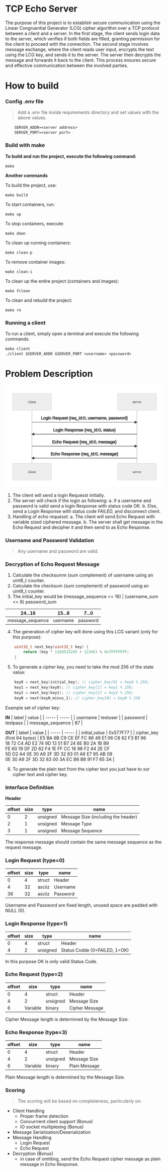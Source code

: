 # TCP Echo Server
The purpose of this project is to establish secure communication using the Linear Congruential Generator (LCG) cipher algorithm over a TCP protocol between a client and a server. In the first stage, the client sends login data to the server, which verifies if both fields are filled, granting permission for the client to proceed with the connection. The second stage involves message exchange, where the client reads user input, encrypts the text using the LCG key, and sends it to the server. The server then decrypts the message and forwards it back to the client. This process ensures secure and effective communication between the involved parties.

# How to build

### Config .env file
> Add a .env file inside requirements directory and set values with the above values.

        SERVER_ADDR=<server address>
        SERVER_PORT=<server port>

### Build with make

**To build and run the project, execute the following command:**
```
make
```

**Another commands**

To build the project, use:
```
make build
```

To start containers, run:
```
make up
```

To stop containers, execute:
```
make down
```

To clean up running containers:
```
make clean-p
```

To remove container images:
```
make clean-i
```

To clean up the entire project (containers and images):
```
make fclean
```

To clean and rebuild the project:
```
make re
```

### Running a client

To run a client, simply open a terminal and execute the following commands:
```
make client
./client $SERVER_ADDR $SERVER_PORT <username> <password>
```

# Problem Description

![Graph](./assets/img/Graph.png)

1. The client will send a login Requesst initially.
2. The server will check if the login as following:
    a. if a username and password is valid send a login Response with status code OK.
    b. Else, send a Login Response with status code FAILED, and disconnect client.
3. Handling of echo requesst:
    a. The client will send Echo Request with variable sized ciphered message.
    b. The server shall get message in the Echo Request and decipher it and then send to as Echo Response.

### Username and Password Validation
> Any username and password are valid.

### Decryption of Echo Request Message

1. Calculate the checksumm (sum complement) of username using an uint8_t counter.
2. Calculate the checksum (sum complement) of password using an uint8_t counter.
3. The initial_key would be (message_sequence << 16) | (username_sum << 8)
password_sum

| 24...16 | 15...8 | 7...0 |
| ------- | ------ | ----- |
| message_sequence | username | password |

4. The generation of cipher key will done using this LCG variant (only for this purpose):

```C++
    uint32_t next_key(uint32_t key) {
        return (key * 1103515245 + 12345) % 0x7FFFFFFF;
    }
```

5. To generate a cipher key, you need to take the mod 256 of the state value:

```c++
    key0 = next_key(initial_key); // cipher_key[0] = key0 % 256;
    key1 = next_key(key0); // cipher_key[1] = key1 % 256;
    key2 = next_key(key1); // cipher_key[2] = key2 % 256;
    keyN = next(keyN_minus_1); // cipher_key[N] = keyN % 256
```

Example set of cipher key:

**IN**
| label | value |
| ----- | ----- |
| username | testuser |
| password | testpass |
| message_sequence | 87 |

**OUT**
| label | value |
| ----- | ----- |
| initial_value | 0x577F77 |
| cipher_key (first 64 bytes) | E5 BA 6B C9 CE EF FC 86 48 E1 06 C8 62 F3 B1 96 <br> 18 72 C4 AD E2 74 9D 13 51 B7 24 8E B0 2A 1B B9 <br> FE 60 19 DF 2D 62 F4 1E FF CC 16 98 F2 44 2E CF <br> 5D D2 A4 0E 30 A9 2F 3D 32 83 01 A6 E7 95 AB 09 <br> 0E 30 A9 2F 3D 32 83 00 3A EC B6 B8 91 F7 65 3A |

6. To generate the plain text from the cipher text you just have to xor cipher text and cipher key.

### Interface Definition

**Header**

| offset | size | type | name |
| ------ | ---- | ---- | ---- |
| 0 | 2 | unsigned | Message Size (including the header) |
| 2 | 1 | unsigned | Message Type |
| 3 | 1 | unsigned | Message Sequence |

The response message should contain the same message sequence as the request message.

### Login Request (type=0)

| offset | size | type | name |
| ------ | ---- | ---- | ---- |
| 0 | 4 | struct | Header |
| 4 | 32 | asciiz | Username |
| 36 | 32 | asciiz | Password |

Username and Password are fixed length, unused space are padded with NULL (0).

### Login Response (type=1)

| offset | size | type | name |
| ------ | ---- | ---- | ---- |
| 0 | 4 | struct | Header |
| 4 | 2 | unsigned | Status Codde {0=FAILED, 1=OK} |

In this purpose OK is only valid Status Code.

### Echo Request (type=2)

| offset | size | type | name |
| ------ | ---- | ---- | ---- |
| 0 | 4 | struct | Header |
| 4 | 2 | unsigned | Message Size |
| 6 | Variable | binary | Cipher Message |

Cipher Message length is determined by the Message Size.

### Echo Response (type=3)

| offset | size | type | name |
| ------ | ---- | ---- | ---- |
| 0 | 4 | struct | Header |
| 4 | 2 | unsigned | Message Size |
| 6 | Variable | binary | Plain Message |

Plain Message length is determined by the Message Size.

### Scoring 
> The scoring will be based on completeness, particularly on:

- Client Handling
    - Proper frame detection
    - Concurrrent client support (Bonus)
    - IO socket multiplexing (Bonus)
- Message Serialization/Deserialization
- Message Handling
    - Login Request
    - Echo Request
- Decryption (Bonus)
    - in case of omitting, send the Echo Request cipher message as plain message in Echo Response.